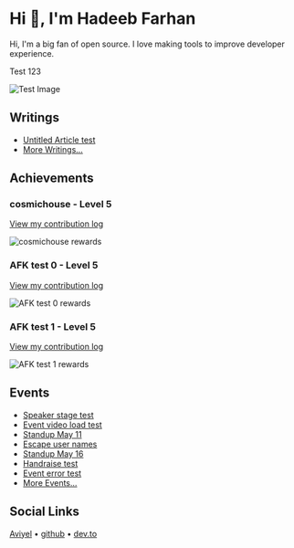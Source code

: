 # Hi 👋, I'm Hadeeb Farhan
Hi, I'm a big fan of open source. I love making tools to improve developer experience.

Test 123

![Test Image](https://aviyel-share-image-git-svg-hadeeb.vercel.app/api?u=afk-z10&p=110)

## Writings

* [Untitled Article test](https://beta.aviyel.com/post/1959)
* [More Writings...](https://beta.aviyel.com/search?term=\*&uid=1340&root=blog)

## Achievements

### cosmichouse - Level 5

[View my contribution log](https://beta.aviyel.com/user/afk-z10/110/rewards)

![cosmichouse rewards](https://beta.aviyel.com/assets/uploads/rewards/share/user/1340/readme/110.png)

### AFK test 0 - Level 5

[View my contribution log](https://beta.aviyel.com/user/afk-z10/1969/rewards)

![AFK test 0 rewards](https://beta.aviyel.com/assets/uploads/rewards/share/user/1340/readme/1969.png)

### AFK test 1 - Level 5

[View my contribution log](https://beta.aviyel.com/user/afk-z10/1971/rewards)

![AFK test 1 rewards](https://beta.aviyel.com/assets/uploads/rewards/share/user/1340/readme/1971.png)

## Events

* [Speaker stage test](https://beta.aviyel.com/events/1248/speaker-stage-test)
* [Event video load test](https://beta.aviyel.com/events/1376/event-video-load-test)
* [Standup May 11](https://beta.aviyel.com/events/1533/standup-may-11)
* [Escape user names](https://beta.aviyel.com/events/1424/escape-user-names)
* [Standup May 16](https://beta.aviyel.com/events/1537/standup-may-16)
* [Handraise test](https://beta.aviyel.com/events/1191/handraise-test)
* [Event error test](https://beta.aviyel.com/events/1029/event-error-test)
* [More Events...](https://beta.aviyel.com/search?term=\*&uid=1340&root=event)

## Social Links
[Aviyel](https://beta.aviyel.com/@afk-z10)  •  [github](https://github.com/hadeeb)  •  [dev.to](https://dev.to/hadeeb)

